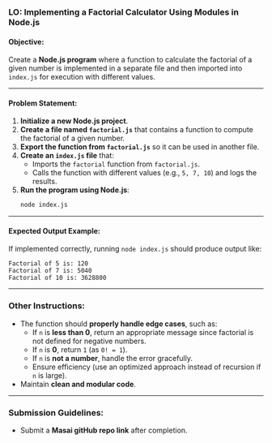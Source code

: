 ### **LO: Implementing a Factorial Calculator Using Modules in Node.js**  

#### **Objective:**  
Create a **Node.js program** where a function to calculate the factorial of a given number is implemented in a separate file and then imported into `index.js` for execution with different values.  

---

#### **Problem Statement:**  

1. **Initialize a new Node.js project**.  
2. **Create a file named `factorial.js`** that contains a function to compute the factorial of a given number.  
3. **Export the function from `factorial.js`** so it can be used in another file.  
4. **Create an `index.js` file** that:  
   - Imports the `factorial` function from `factorial.js`.  
   - Calls the function with different values (e.g., `5, 7, 10`) and logs the results.  
5. **Run the program using Node.js**:  
   ```sh
   node index.js
   ```

---

#### **Expected Output Example:**  
If implemented correctly, running `node index.js` should produce output like:  

```
Factorial of 5 is: 120  
Factorial of 7 is: 5040  
Factorial of 10 is: 3628800  
```

---

### **Other Instructions:**  
- The function should **properly handle edge cases**, such as:  
  - If `n` is **less than 0**, return an appropriate message since factorial is not defined for negative numbers.  
  - If `n` is **0**, return `1` (as `0! = 1`).  
  - If `n` is **not a number**, handle the error gracefully.  
  - Ensure efficiency (use an optimized approach instead of recursion if `n` is large).  
- Maintain **clean and modular code**.  

---

### **Submission Guidelines:**  
- Submit a **Masai gitHub repo link** after completion.

